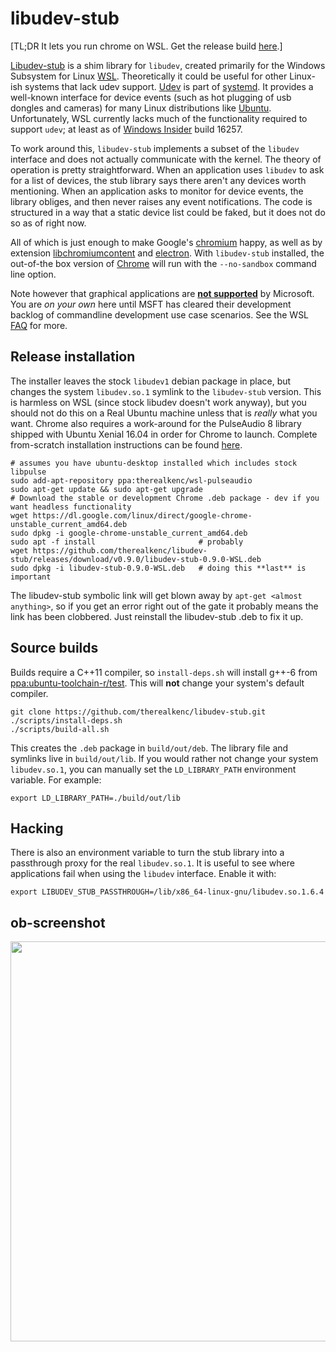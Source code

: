 # libudev-stub

[TL;DR It lets you run chrome on WSL. Get the release build [here](https://github.com/therealkenc/libudev-stub/releases).]

[Libudev-stub](https://github.com/therealkenc/libudev-stub) is a shim library for `libudev`, created primarily for the Windows Subsystem for Linux [WSL](https://msdn.microsoft.com/en-us/commandline/wsl/about). Theoretically it could be useful for other Linux-ish systems that lack udev support. [Udev](https://www.freedesktop.org/software/systemd/man/udev.html) is part of [systemd](https://www.freedesktop.org/wiki/Software/systemd/). It provides a well-known interface for device events (such as hot plugging of usb dongles and cameras) for many Linux distributions like [Ubuntu](https://www.ubuntu.com/). Unfortunately, WSL currently lacks much of the functionality required to support `udev`; at least as of [Windows Insider](https://insider.windows.com/) build 16257.

To work around this, `libudev-stub` implements a subset of the `libudev` interface and does not actually communicate with the kernel. The theory of operation is pretty straightforward. When an application uses `libudev` to ask for a list of devices, the stub library says there aren't any devices worth mentioning. When an application asks to monitor for device events, the library obliges, and then never raises any event notifications. The code is structured in a way that a static device list could be faked, but it does not do so as of right now.

All of which is just enough to make Google's [chromium](https://www.chromium.org/Home) happy, as well as by extension [libchromiumcontent](https://github.com/electron/libchromiumcontent) and [electron](https://electron.atom.io/). With `libudev-stub` installed, the out-of-the box version of [Chrome](https://www.google.com/chrome/) will run with the `--no-sandbox` command line option.

Note however that graphical applications are [**not supported**](https://wpdev.uservoice.com/forums/266908-command-prompt-console-bash-on-ubuntu-on-windo/suggestions/13250499-support-for-x-server-running-in-windows-on-the-sam?tracking_code=6be7122042c59b213451b9198f208f27) by Microsoft. You are _on your own_ here until MSFT has cleared their development backlog of commandline development use case scenarios. See the WSL [FAQ](https://msdn.microsoft.com/en-us/commandline/wsl/faq) for more.

## Release installation
The installer leaves the stock `libudev1` debian package in place, but changes the system `libudev.so.1` symlink to the `libudev-stub` version. This is harmless on WSL (since stock libudev doesn't work anyway), but you should not do this on a Real Ubuntu machine unless that is _really_ what you want. Chrome also requires a work-around for the PulseAudio 8 library shipped with Ubuntu Xenial 16.04 in order for Chrome to launch. Complete from-scratch installation instructions can be found [here](https://github.com/therealkenc/libudev-stub/blob/456d5fd3fa65880455534353521b3bbf0471a9de/docs/chrome-install.md).

```
# assumes you have ubuntu-desktop installed which includes stock libpulse
sudo add-apt-repository ppa:therealkenc/wsl-pulseaudio
sudo apt-get update && sudo apt-get upgrade
# Download the stable or development Chrome .deb package - dev if you want headless functionality
wget https://dl.google.com/linux/direct/google-chrome-unstable_current_amd64.deb
sudo dpkg -i google-chrome-unstable_current_amd64.deb
sudo apt -f install                       # probably
wget https://github.com/therealkenc/libudev-stub/releases/download/v0.9.0/libudev-stub-0.9.0-WSL.deb
sudo dpkg -i libudev-stub-0.9.0-WSL.deb   # doing this **last** is important
```
The libudev-stub symbolic link will get blown away by `apt-get <almost anything>`, so if you get an error right out of the gate it probably means the link has been clobbered. Just reinstall the libudev-stub .deb to fix it up.

## Source builds
Builds require a C++11 compiler, so `install-deps.sh` will install g++-6 from [ppa:ubuntu-toolchain-r/test](https://launchpad.net/~ubuntu-toolchain-r/+archive/ubuntu/test). This will **not** change your system's default compiler.
```
git clone https://github.com/therealkenc/libudev-stub.git
./scripts/install-deps.sh
./scripts/build-all.sh
```
This creates the `.deb` package in `build/out/deb`. The library file and symlinks live in `build/out/lib`. If you would rather not change your system `libudev.so.1`, you can manually set the `LD_LIBRARY_PATH` environment variable. For example:
```
export LD_LIBRARY_PATH=./build/out/lib
```

## Hacking

There is also an environment variable to turn the stub library into a passthrough proxy for the real `libudev.so.1`. It is useful to see where applications fail when using the `libudev` interface. Enable it with:
```
export LIBUDEV_STUB_PASSTHROUGH=/lib/x86_64-linux-gnu/libudev.so.1.6.4
```

## ob-screenshot
<img src="https://raw.githubusercontent.com/therealkenc/libudev-stub/master/docs/chrome-screencap.png" width="640">
